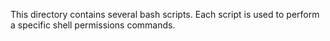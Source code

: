 This directory contains several bash scripts.
Each script is used to perform a specific shell permissions commands.
